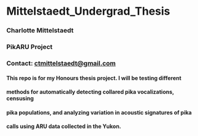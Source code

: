 # Mittelstaedt_Undergrad_Thesis
### Charlotte Mittelstaedt
### PikARU Project
### Contact: ctmittelstaedt@gmail.com
#### This repo is for my Honours thesis project. I will be testing different
#### methods for automatically detecting collared pika vocalizations, censusing
#### pika populations, and analyzing variation in acoustic signatures of pika 
#### calls using ARU data collected in the Yukon.
